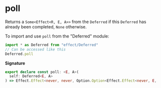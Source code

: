 # poll

Returns a `Some<Effect<R, E, A>>` from the `Deferred` if this `Deferred` has
already been completed, `None` otherwise.

To import and use `poll` from the "Deferred" module:

```ts
import * as Deferred from "effect/Deferred"
// Can be accessed like this
Deferred.poll
```

**Signature**

```ts
export declare const poll: <E, A>(
  self: Deferred<E, A>
) => Effect.Effect<never, never, Option.Option<Effect.Effect<never, E, A>>>
```
